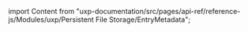 
import Content from "uxp-documentation/src/pages/api-ref/reference-js/Modules/uxp/Persistent File Storage/EntryMetadata";

<Content query="product=xd"/>
